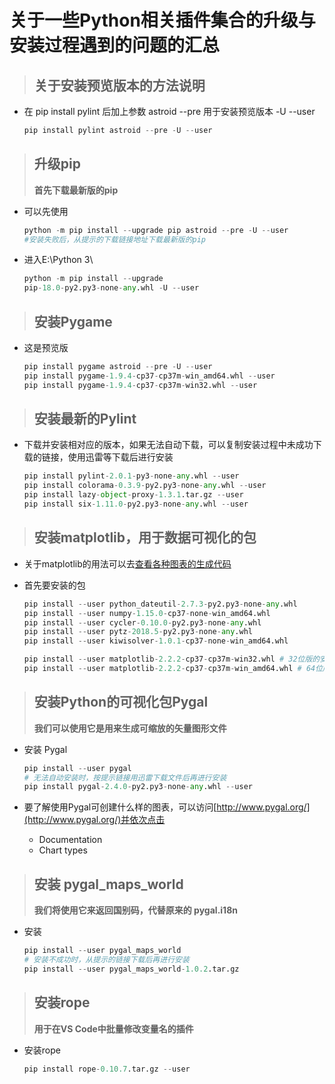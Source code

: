 # 关于一些Python相关插件集合的升级与安装过程遇到的问题的汇总

> ## 关于安装预览版本的方法说明

* 在 pip install pylint 后加上参数 astroid --pre 用于安装预览版本 -U --user

  ```python
  pip install pylint astroid --pre -U --user
  ```

> ## 升级pip
> **首先下载最新版的pip**

* 可以先使用

  ```python
  python -m pip install --upgrade pip astroid --pre -U --user
  #安装失败后，从提示的下载链接地址下载最新版的pip
  ```

* 进入E:\Python 3\

  ```python
  python -m pip install --upgrade
  pip-18.0-py2.py3-none-any.whl -U --user
  ```

> ## 安装Pygame

* 这是预览版

  ```python
  pip install pygame astroid --pre -U --user
  pip install pygame-1.9.4-cp37-cp37m-win_amd64.whl --user
  pip install pygame-1.9.4-cp37-cp37m-win32.whl --user
  ```

> ## 安装最新的Pylint

* 下载并安装相对应的版本，如果无法自动下载，可以复制安装过程中未成功下载的链接，使用迅雷等下载后进行安装

  ```python
  pip install pylint-2.0.1-py3-none-any.whl --user
  pip install colorama-0.3.9-py2.py3-none-any.whl --user
  pip install lazy-object-proxy-1.3.1.tar.gz --user
  pip install six-1.11.0-py2.py3-none-any.whl --user
  ```

> ## 安装matplotlib，用于数据可视化的包

* 关于matplotlib的用法可以去[查看各种图表的生成代码](https://matplotlib.org/gallery/)
* 首先要安装的包

  ```python
  pip install --user python_dateutil-2.7.3-py2.py3-none-any.whl
  pip install --user numpy-1.15.0-cp37-none-win_amd64.whl
  pip install --user cycler-0.10.0-py2.py3-none-any.whl
  pip install --user pytz-2018.5-py2.py3-none-any.whl
  pip install --user kiwisolver-1.0.1-cp37-none-win_amd64.whl

  pip install --user matplotlib-2.2.2-cp37-cp37m-win32.whl # 32位版的安装包
  pip install --user matplotlib-2.2.2-cp37-cp37m-win_amd64.whl # 64位版的安装包
  ```

> ## 安装Python的可视化包Pygal
> **我们可以使用它是用来生成可缩放的矢量图形文件**
* 安装 Pygal

  ```python
  pip install --user pygal
  # 无法自动安装时，按提示链接用迅雷下载文件后再进行安装
  pip install pygal-2.4.0-py2.py3-none-any.whl --user
  ```

* 要了解使用Pygal可创建什么样的图表，可以访问[http://www.pygal.org/](http://www.pygal.org/)并依次点击
  * Documentation
  * Chart types

> ## 安装 pygal_maps_world
> **我们将使用它来返回国别码，代替原来的 pygal.i18n**
* 安装

  ```python
  pip install --user pygal_maps_world
  # 安装不成功时，从提示的链接下载后再进行安装
  pip install --user pygal_maps_world-1.0.2.tar.gz
  ```

> ## 安装rope
> **用于在VS Code中批量修改变量名的插件**
* 安装rope

  ```python
  pip install rope-0.10.7.tar.gz --user
  ```
